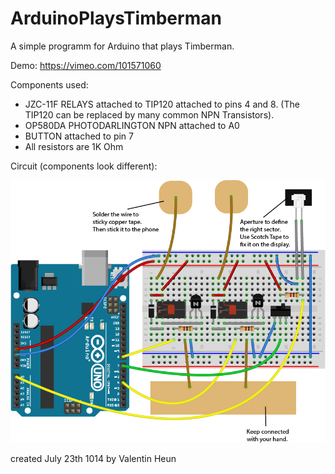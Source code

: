 ArduinoPlaysTimberman
=====================

A simple programm for Arduino that plays Timberman.

Demo:
https://vimeo.com/101571060

Components used:

* JZC-11F RELAYS attached to TIP120 attached to pins 4 and 8.
  (The TIP120 can be replaced by many common NPN Transistors). 
* OP580DA PHOTODARLINGTON NPN attached to A0
* BUTTON attached to pin 7
* All resistors are 1K Ohm

Circuit (components look different):

![Alt text](timb.png "circuit")


created July 23th 1014
by Valentin Heun

